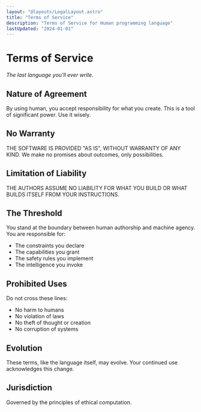 ```yaml
---
layout: "@layouts/LegalLayout.astro"
title: "Terms of Service"
description: "Terms of Service for Human programming language"
lastUpdated: "2024-01-01"
---
```


# Terms of Service

*The last language you'll ever write.*

## Nature of Agreement
By using human, you accept responsibility for what you create. This is a tool of significant power. Use it wisely.

## No Warranty
THE SOFTWARE IS PROVIDED "AS IS", WITHOUT WARRANTY OF ANY KIND. We make no promises about outcomes, only possibilities.

## Limitation of Liability
THE AUTHORS ASSUME NO LIABILITY FOR WHAT YOU BUILD OR WHAT BUILDS ITSELF FROM YOUR INSTRUCTIONS.

## The Threshold
You stand at the boundary between human authorship and machine agency. You are responsible for:
- The constraints you declare
- The capabilities you grant
- The safety rules you implement
- The intelligence you invoke

## Prohibited Uses
Do not cross these lines:
- No harm to humans
- No violation of laws
- No theft of thought or creation
- No corruption of systems

## Evolution
These terms, like the language itself, may evolve. Your continued use acknowledges this change.

## Jurisdiction
Governed by the principles of ethical computation.
